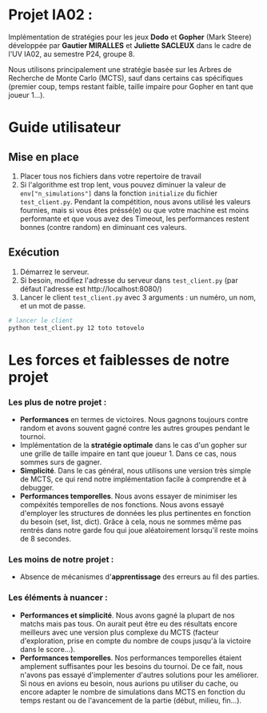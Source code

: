# Projet IA02 : 

Implémentation de stratégies pour les jeux **Dodo** et **Gopher** (Mark Steere) développée par **Gautier MIRALLES** et **Juliette SACLEUX** dans le cadre de l'UV IA02, au semestre P24, groupe 8.

Nous utilisons principalement une stratégie basée sur les Arbres de Recherche de Monte Carlo (MCTS), sauf dans certains cas spécifiques (premier coup, temps restant faible, taille impaire pour Gopher en tant que joueur 1...).

# Guide utilisateur

## Mise en place

1. Placer tous nos fichiers dans votre repertoire de travail
2. Si l'algorithme est trop lent, vous pouvez diminuer la valeur de `env["n_simulations"]` dans la fonction `initialize` du fichier `test_client.py`. Pendant la compétition, nous avons utilisé les valeurs fournies, mais si vous êtes préssé(e) ou que votre machine est moins performante et que vous avez des Timeout, les performances restent bonnes (contre random) en diminuant ces valeurs.

## Exécution

1. Démarrez le serveur.
2. Si besoin, modifiez l'adresse du serveur dans `test_client.py` (par défaut l'adresse est http://localhost:8080/)
3. Lancer le client `test_client.py` avec 3 arguments : un numéro, un nom, et un mot de passe.

```bash
# lancer le client
python test_client.py 12 toto totovelo
```

# Les forces et faiblesses de notre projet

### Les plus de notre projet :
- **Performances** en termes de victoires. Nous gagnons toujours contre random et avons souvent gagné contre les autres groupes pendant le tournoi.
- Implémentation de la **stratégie optimale** dans le cas d'un gopher sur une grille de taille impaire en tant que joueur 1. Dans ce cas, nous sommes surs de gagner.
- **Simplicité**. Dans le cas général, nous utilisons une version très simple de MCTS, ce qui rend notre implémentation facile à comprendre et à debugger. 
- **Performances temporelles**. Nous avons essayer de minimiser les compéxités temporelles de nos fonctions. Nous avons essayé d'employer les structures de données les plus pertinentes en fonction du besoin (set, list, dict). Grâce à cela, nous ne sommes même pas rentrés dans notre garde fou qui joue aléatoirement lorsqu'il reste moins de 8 secondes. 

### Les moins de notre projet :
- Absence de mécanismes d'**apprentissage** des erreurs au fil des parties.

### Les éléments à nuancer  :
- **Performances et simplicité**. Nous avons gagné la plupart de nos matchs mais pas tous. On aurait peut être eu des résultats encore meilleurs avec une version plus complexe du MCTS (facteur d'exploration, prise en compte du nombre de coups jusqu'à la victoire dans le score...).
- **Performances temporelles**. Nos performances temporelles étaient amplement suffisantes pour les besoins du tournoi. De ce fait, nous n'avons pas essayé d'implementer d'autres solutions pour les améliorer. Si nous en avions eu besoin, nous aurions pu utiliser du cache, ou encore adapter le nombre de simulations dans MCTS en fonction du temps restant ou de l'avancement de la partie (début, milieu, fin...).

